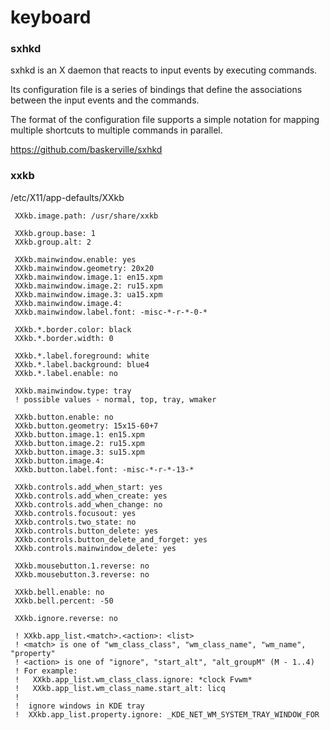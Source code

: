 keyboard
====
### sxhkd

sxhkd is an X daemon that reacts to input events by executing commands.

Its configuration file is a series of bindings that define the associations between the input events and the commands.

The format of the configuration file supports a simple notation for mapping multiple shortcuts to multiple commands in parallel.

https://github.com/baskerville/sxhkd

### xxkb

/etc/X11/app-defaults/XXkb
```
 XXkb.image.path: /usr/share/xxkb
 
 XXkb.group.base: 1
 XXkb.group.alt: 2
 
 XXkb.mainwindow.enable: yes 
 XXkb.mainwindow.geometry: 20x20
 XXkb.mainwindow.image.1: en15.xpm
 XXkb.mainwindow.image.2: ru15.xpm
 XXkb.mainwindow.image.3: ua15.xpm
 XXkb.mainwindow.image.4:
 XXkb.mainwindow.label.font: -misc-*-r-*-0-*
 
 XXkb.*.border.color: black
 XXkb.*.border.width: 0
 
 XXkb.*.label.foreground: white
 XXkb.*.label.background: blue4
 XXkb.*.label.enable: no
 
 XXkb.mainwindow.type: tray
 ! possible values - normal, top, tray, wmaker
 
 XXkb.button.enable: no
 XXkb.button.geometry: 15x15-60+7
 XXkb.button.image.1: en15.xpm
 XXkb.button.image.2: ru15.xpm
 XXkb.button.image.3: su15.xpm
 XXkb.button.image.4:
 XXkb.button.label.font: -misc-*-r-*-13-*
 
 XXkb.controls.add_when_start: yes
 XXkb.controls.add_when_create: yes
 XXkb.controls.add_when_change: no
 XXkb.controls.focusout: yes
 XXkb.controls.two_state: no
 XXkb.controls.button_delete: yes
 XXkb.controls.button_delete_and_forget: yes
 XXkb.controls.mainwindow_delete: yes
 
 XXkb.mousebutton.1.reverse: no
 XXkb.mousebutton.3.reverse: no
 
 XXkb.bell.enable: no
 XXkb.bell.percent: -50
 
 XXkb.ignore.reverse: no
 
 ! XXkb.app_list.<match>.<action>: <list>
 ! <match> is one of "wm_class_class", "wm_class_name", "wm_name", "property"
 ! <action> is one of "ignore", "start_alt", "alt_groupM" (M - 1..4) 
 ! For example:
 !   XXkb.app_list.wm_class_class.ignore: *clock Fvwm*
 !   XXkb.app_list.wm_class_name.start_alt: licq
 !
 !  ignore windows in KDE tray
 !  XXkb.app_list.property.ignore: _KDE_NET_WM_SYSTEM_TRAY_WINDOW_FOR

```
